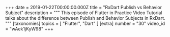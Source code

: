 +++
date = 2019-01-22T00:00:00.000Z
title = "RxDart Publish vs Behavior Subject"
description = """
This episode of Flutter in Practice Video Tutorial talks about the difference between Publish and Behavior Subjects in RxDart.
"""
[taxonomies]
topics = [ "Flutter", "Dart" ]
[extra]
number = "30"
video_id = "wAek1jKyW98"
+++




